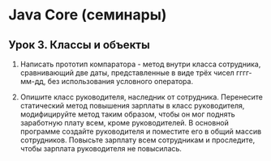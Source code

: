 # Java Core (семинары)
## Урок 3. Классы и объекты
1. Написать прототип компаратора - метод внутри класса сотрудника, 
сравнивающий две даты, представленные в виде трёх чисел 
гггг-мм-дд, без использования условного оператора.

2. Опишите класс руководителя, наследник от сотрудника. 
Перенесите статический метод повышения зарплаты в класс 
руководителя, модифицируйте метод таким образом, 
чтобы он мог поднять заработную плату всем, кроме руководителей. 
В основной программе создайте руководителя и 
поместите его в общий массив сотрудников. 
Повысьте зарплату всем сотрудникам и проследите, 
чтобы зарплата руководителя не повысилась.